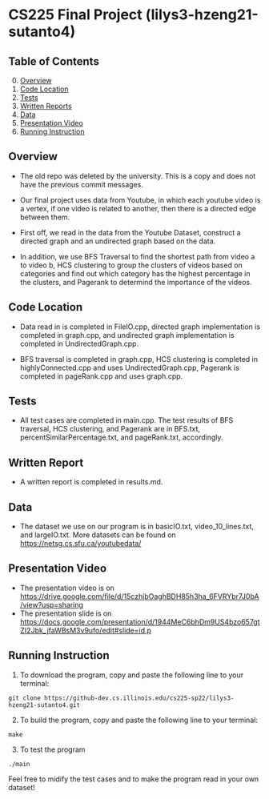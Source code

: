 # CS225 Final Project (lilys3-hzeng21-sutanto4)

## Table of Contents
0. [Overview](#Overview)
1. [Code Location](#Code-Location)
2. [Tests](#Tests)
3. [Written Reports](#Written-Report )
4. [Data](#Data)
5. [Presentation Video](#Presentation-Video)
6. [Running Instruction](#Running-Instruction)

## Overview
* The old repo was deleted by the university. This is a copy and does not have the previous commit messages. 

* Our final project uses data from Youtube, in which each youtube video is a vertex, if one video is related to another, then there is a directed edge between them. 
    
* First off, we read in the data from the Youtube Dataset, construct a directed graph and an undirected graph based on the data. 
    
* In addition, we use BFS Traversal to find the shortest path from video a to video b, HCS clustering to group the clusters of videos based on categories and find out which category has the highest percentage in the clusters, and Pagerank to determind the importance of the videos.

## Code Location

* Data read in is completed in FileIO.cpp, directed graph implementation is completed in graph.cpp, and undirected graph implementation is completed in UndirectedGraph.cpp. 
    
* BFS traversal is completed in graph.cpp, HCS clustering is completed in highlyConnected.cpp and uses UndirectedGraph.cpp, Pagerank is completed in pageRank.cpp and uses graph.cpp.

## Tests
* All test cases are completed in main.cpp. The test results of BFS traversal, HCS clustering, and Pagerank are in BFS.txt, percentSimilarPercentage.txt, and pageRank.txt, accordingly.

## Written Report
* A written report is completed in results.md.

## Data
* The dataset we use on our program is in basicIO.txt, video_10_lines.txt, and largeIO.txt. More datasets can be found on https://netsg.cs.sfu.ca/youtubedata/

## Presentation Video 

* The presentation video is on https://drive.google.com/file/d/15czhjbOaghBDH85h3ha_6FVRYbr7J0bA/view?usp=sharing
* The presentation slide is on https://docs.google.com/presentation/d/1944MeC6bhDm9US4bzo657gtZI2Jbk_jfaWBsM3v9ufo/edit#slide=id.p

## Running Instruction

1. To download the program, copy and paste the following line to your terminal:

```
git clone https://github-dev.cs.illinois.edu/cs225-sp22/lilys3-hzeng21-sutanto4.git
```

2. To build the program, copy and paste the following line to your terminal:
```
make
```

3. To test the program
```
./main
```

Feel free to midify the test cases and to make the program read in your own dataset!


